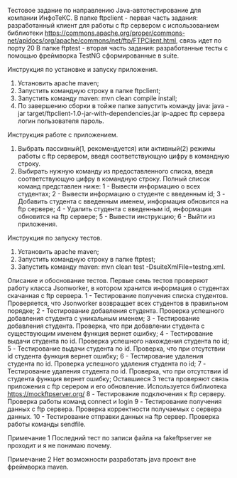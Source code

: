 Тестовое задание по направлению Java-автотестирование для компании ИнфоТеКС.
В папке ftpclient - первая часть задания: разработанный клиент для работы с ftp сервером с использованием библиотеки https://commons.apache.org/proper/commons-net/apidocs/org/apache/commons/net/ftp/FTPClient.html, связь идет по порту 20
В папке ftptest - вторая часть задания: разработанные тесты с помощью фреймворка TestNG сформированные в suite.

Инструкция по установке и запуску приложения.
  1. Установить apache maven; 
  2. Запустить командную строку в папке ftpclient;
  3. Запустить команду maven: mvn clean compile install;
  4. По завершению сборки в тойже папке запустить команду java: java -jar target/ftpclient-1.0-jar-with-dependencies.jar ip-адрес ftp сервера логин пользователя пароль.

Инструкция работе с приложением.
  1. Выбрать пассивный(1, рекомендуется) или активный(2) режимы работы с ftp сервером, введя соответствующую цифру в командную строку.
  2. Выбирать нужную команду из предоставленного списка, введя соответствующую цифру в командную строку. Полный список команд представлен ниже:
      1 - Вывести информацию о всех студентах;
      2 - Вывести информацию о студенте с введенным id;
      3 - Добавить студента с введенным именем, информация обновится на ftp сервере;
      4 - Удалить студента с введенным id, информация обновится на ftp сервере;
      5 - Вывести инструкцию;
      6 - Выйти из приложения.
      
Инструкция по запуску тестов.
  1. Установить apache maven; 
  2. Запустить командную строку в папке ftptest;
  3. Запустить команду maven: mvn clean test -DsuiteXmlFile=testng.xml.

Описание и обоснование тестов.
Первые семь тестов проверяют работу класса Jsonworker, в котором хранится информация о студентах скачанная с ftp сервера.
  1 - Тестирование получения списка студентов. Проверяется, что Jsonworker возвращает всех студентов в правильном порядке;
  2 - Тестирование добавления студента. Проверка успешного добавления студента с уникальным именем;
  3 - Тестирование добавления студента. Проверка, что при добавлении студента с существующим именем функция вернет ошибку;
  4 - Тестирование выдачи студента по id. Проверка успешного нахождения студента по id;
  5 - Тестирование выдачи студента по id. Проверка, что при отсутствии id студента функция вернет ошибку;
  6 - Тестирование удаления студента по id. Проверка успешного удаления студента по id;
  7 - Тестирование удаления студента по id. Проверка, что при отсутствии id студента функция вернет ошибку;
Оставшиеся 3 теста проверяют связь приложения с ftp серером и его обновление. Используется библиотека https://mockftpserver.org/
  8 - Тестирование подключения к ftp серверу. Проверка работы команд connect и login
  9 - Тестирование получения данных с ftp сервера. Проверка корректности получаемых с сервера данных.
  10 - Тестирование отправки данных на ftp сервер. Проверка работы команды sendfile.
 
Примечание 1 
  Последний тест по записи файла на fakeftpserver не проходит и я не понимаю почему.

Примечание 2
  Нет возможности разработать java проект вне фреймворка maven.
